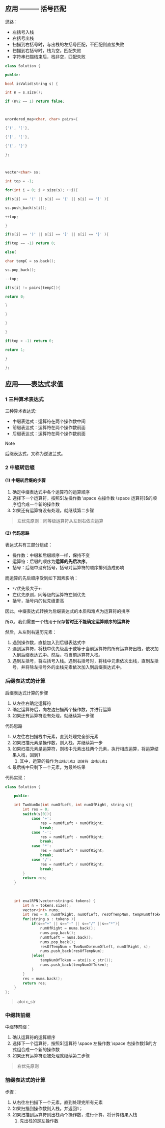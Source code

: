 ## 应用 ——— 括号匹配

思路：

+ 左括号入栈
+ 右括号出栈
+ 扫描到右括号时，与出栈的左括号匹配，不匹配则直接失败
+ 扫描到右括号时，栈为空，匹配失败
+ 字符串扫描结束后，栈非空，匹配失败

```C++
class Solution {

public:

bool isValid(string s) {

int n = s.size();

if (n%2 == 1) return false;

  

unordered_map<char, char> pairs={

{'(', ')'},

{'[', ']'},

{'{', '}'}

};

  

vector<char> ss;

int top = -1;

for(int i = 0; i < size(s); ++i){

if(s[i] == '(' || s[i] == '{' || s[i] == '[' ){

ss.push_back(s[i]);

++top;

}

if(s[i] == ')' || s[i] == ']' || s[i] == '}' ){

if(top == -1) return 0;

else{

char tempC = ss.back();

ss.pop_back();

--top;

if(s[i] != pairs[tempC]){

return 0;

}

}

}

}

if(top > -1) return 0;

return 1;

}

};
```

## 应用——表达式求值

### 1 三种算术表达式

三种算术表达式:

+ 中缀表达式：运算符在两个操作数中间
+ 前缀表达式：运算符在两个操作数前面
+ 后缀表达式：运算符在两个操作数前面

> [!note]
> 后缀表达式，又称为逆波兰式。

### 2 中缀转后缀

#### (1) 中缀转后缀的步骤

1. 确定中缀表达式中各个运算符的运算顺序
2. 选择下一个运算符，按照$[左操作数 \space 右操作数 \space 运算符]$的顺序组合成一个新的操作数
3. 如果还有运算符没有处理，就继续第二步骤

> 左优先原则：同等级运算符从左到右依次运算

#### (2) 代码思路

表达式共有三部分组成：

+ 操作数：中缀和后缀顺序一样，保持不变
+ 运算符：后缀的顺序为**运算的先后次序**。
+ 括号：后缀中没有括号，括号对运算符的顺序排列造成影响

而运算的先后顺序受到如下因素影响：

+ `*/`优先级大于`+-`
+ 左优先原则，同等级的运算符左侧优先
+ 括号，括号内的优先级更高

因此，中缀表达式转换为后缀表达式的本质和难点为运算符的排序

所以，我们需要一个栈用于保存**暂时还不能确定运算顺序的运算符**

然后，从左到右遍历元素：

1. 遇到操作数，直接加入到后缀表达式中
2. 遇到运算符，将栈中优先级高于或等于当前运算符的所有运算符出栈，依次加入到后缀表达式中。然后，将当前运算符入栈。
3. 遇到左括号，将左括号入栈。遇到右括号时，将栈中元素依次出栈，直到左括号，并将除左括号外的出栈元素依次加入到后缀表达式中。

### 后缀表达式的计算

后缀表达式计算的步骤

1. 从左往右确定运算符
2. 确定运算符后，向左边扫描两个操作数，并进行运算
3. 如果还有运算符没有处理，就继续第一步骤

代码思路

1. 从左往右扫描栈中元素，直到处理完全部元素
2. 如果扫描元素是操作数，则入栈，并继续第一步
3. 如果扫描元素是运算符，则栈中元素出栈两个元素，执行相应运算，将运算结果入栈，回到1
	1. 其中，运算的操作为`出栈元素2 运算符 出栈元素1`
4. 最后栈中只剩下一个元素，为最终结果

代码实现：

```C++
class Solution {

	public:
	
	int TwoNumDo(int numOfLeft, int numOfRight, string s){
		int res = 0;
		switch(s[0]){
			case '+':
				res = numOfLeft + numOfRight;
				break;
			case '-':
				res = numOfLeft - numOfRight;
				break;
			case '*':
				res = numOfLeft * numOfRight;
				break;
			case '/':
				res = numOfLeft / numOfRight;
				break;
		}
		return res;
	}
		
		  
		
	int evalRPN(vector<string>& tokens) {
		int n = tokens.size();
		vector<int> nums;
		int res = 0, numOfRight, numOfLeft, resOfTempNum, tempNumOfToken;
		for(string s : tokens ){
			if(s=="+" || s=="-" || s=="/" ||s=="*"){
				numOfRight = nums.back();
				nums.pop_back();
				numOfLeft = nums.back();
				nums.pop_back();
				resOfTempNum = TwoNumDo(numOfLeft, numOfRight, s);
				nums.push_back(resOfTempNum);
			}else{
				tempNumOfToken = atoi(s.c_str());
				nums.push_back(tempNumOfToken);
			}
		}
		res = nums.back();
		return res;
	}
};
```

> atoi
> c_str

### 中缀转前缀

中缀转前缀：

1. 确认运算符的运算顺序
2. 选择下一个运算符，按照$[运算符 \space 左操作数 \space 右操作数]$的方式组合成一个新的操作数
3. 如果还有运算符没被处理就继续第二步骤

> 右优先原则

### 前缀表达式的计算

步骤：

1. 从右往左扫描下一个元素，直到处理完所有元素
2. 如果扫描到操作数则入栈，并返回1；
3. 如果扫描到运算符则出栈两个操作数，进行计算，将计算结果入栈
	1. 先出栈的是左操作数
